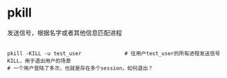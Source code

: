 
# pkill

发送信号，根据名字或者其他信息匹配进程

##

```
pkill -KILL -u test_user              # 往用户test_user的所有进程发送信号KILL，用于退出用户的场景
# 一个用户登陆了多次，也就是存在多个session，如何退出？
```

